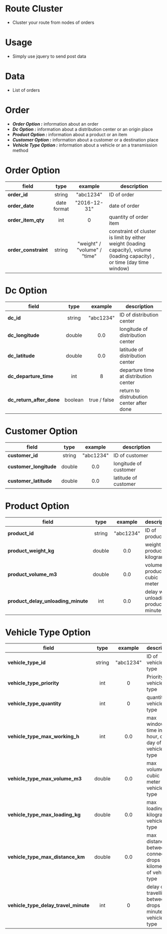 # Route Cluster
* Cluster your route from nodes of orders

# Usage
* Simply use jquery to send post data

# Data
* List of orders

# Order
* **_Order Option :_** information about an order
* **_Dc Option :_**  information about a distribution center or an origin place
* **_Product Option :_** information about a product or an item
* **_Customer Option :_** information about a customer or a destination place
* **_Vehicle Type Option :_** information about a vehicle or an a transmission method

# Order Option
field | type | example | description
--- | :---: | :---:| ---
**order_id** | string | "abc1234" | ID of order
**order_date** | date format | "2016-12-31" | date of order 
**order_item_qty** | int |  0 | quantity of order item 
**order_constraint** | string | "weight" / "volume" / "time" | constraint of cluster is limit by either weight (loading capacity), volume (loading capacity) , or time (day time window)

# Dc Option
field | type | example | description
--- | :---: | :---: | ---
**dc_id** | string | "abc1234" | ID of distribution center
**dc_longitude** | double |0.0 | longitude of distribution center
**dc_latitude** | double | 0.0 | latitude of distribution center
**dc_departure_time** | int | 8 | departure time at distribution center 
**dc_return_after_done** | boolean | true / false | return to distrubution center after done

# Customer Option
field | type | example | description
--- | :---: | :---: | ---
**customer_id** | string | "abc1234" | ID of customer
**customer_longitude** | double | 0.0 | longitude of customer
**customer_latitude** | double | 0.0 | latitude of customer

# Product Option
field | type | example | description
--- | :---: | :---: | ---
**product_id** | string | "abc1234" | ID of product
**product_weight_kg** | double | 0.0 | weight of product in kilogram
**product_volume_m3** | double | 0.0 | volume of product in cubic meter
**product_delay_unloading_minute** | int | 0.0 | delay when unloading product in minute
      
# Vehicle Type Option
field | type | example | description
--- | :---: | :---: | ---
**vehicle_type_id** | string | "abc1234" | ID of vehicle type
**vehicle_type_priority** | int | 0 | Priority of vehicle type
**vehicle_type_quantity** | int | 0 | quantity of vehicle type
**vehicle_type_max_working_h** | int | 0.0 | max window time in hour, one day of vehicle type
**vehicle_type_max_volume_m3** | double | 0.0 | max volume in cubic meter of vehicle type
**vehicle_type_max_loading_kg** | double | 0.0 | max loading in kilogram of vehicle type
**vehicle_type_max_distance_km** | double | 0.0 | max distance between connected drops in kilometer of vehicle type
**vehicle_type_delay_travel_minute** | int | 0 | delay of travelling between drops in minute of vehicle type
